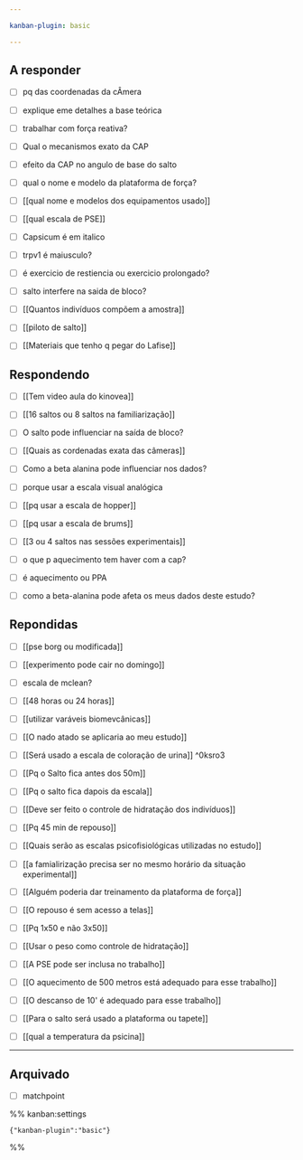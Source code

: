 ```yaml
---

kanban-plugin: basic

---
```


## A responder

- [ ] pq das coordenadas da cÂmera
- [ ] explique eme detalhes a base teórica
- [ ] trabalhar com força reativa?
- [ ] Qual o mecanismos exato da CAP
- [ ] efeito da CAP no angulo de base do salto
- [ ] qual o nome e modelo da plataforma de força?
- [ ] [[qual   nome e modelos dos equipamentos usado]]
- [ ] [[qual escala de PSE]]
- [ ] Capsicum é em italico
- [ ] trpv1 é maiusculo?
- [ ] é exercicio de restiencia ou exercicio prolongado?
- [ ] salto interfere na saida de bloco?
- [ ] [[Quantos indivíduos compõem a amostra]]
- [ ] [[piloto de salto]]
- [ ] [[Materiais que tenho q pegar do Lafise]]


## Respondendo

- [ ] [[Tem video aula do kinovea]]
- [ ] [[16 saltos ou 8 saltos na familiarização]]
- [ ] O salto pode influenciar na saída de bloco?
- [ ] [[Quais as cordenadas exata das câmeras]]
- [ ] Como a beta alanina pode influenciar nos dados?
- [ ] porque usar a escala visual analógica
- [ ] [[pq usar a escala de hopper]]
- [ ] [[pq usar a escala de brums]]
- [ ] [[3 ou 4 saltos nas sessões experimentais]]
- [ ] o que p aquecimento tem haver com a cap?
- [ ] é aquecimento ou PPA
- [ ] como a beta-alanina pode afeta os meus dados deste estudo?


## Repondidas

- [ ] [[pse borg ou modificada]]
- [ ] [[experimento pode cair no domingo]]
- [ ] escala de mclean?
- [ ] [[48 horas ou 24 horas]]
- [ ] [[utilizar varáveis biomevcânicas]]
- [ ] [[O nado atado se aplicaria ao meu estudo]]
- [ ] [[Será usado a escala de coloração de urina]] ^0ksro3
- [ ] [[Pq o Salto fica antes dos 50m]]
- [ ] [[Pq o salto fica dapois da escala]]
- [ ] [[Deve ser feito o controle de hidratação dos indivíduos]]
- [ ] [[Pq 45 min de repouso]]
- [ ] [[Quais serão as escalas psicofisiológicas utilizadas no estudo]]
- [ ] [[a famialirização precisa ser no mesmo horário da situação experimental]]
- [ ] [[Alguém poderia dar treinamento da plataforma de força]]
- [ ] [[O repouso é sem acesso a telas]]
- [ ] [[Pq 1x50 e não 3x50]]
- [ ] [[Usar o peso como controle de hidratação]]
- [ ] [[A PSE pode ser inclusa no trabalho]]
- [ ] [[O aquecimento de 500 metros está adequado para esse trabalho]]
- [ ] [[O descanso de 10' é adequado para esse trabalho]]
- [ ] [[Para o salto será usado a plataforma ou tapete]]
- [ ] [[qual a temperatura da psicina]]


***

## Arquivado

- [ ] matchpoint

%% kanban:settings
```
{"kanban-plugin":"basic"}
```
%%